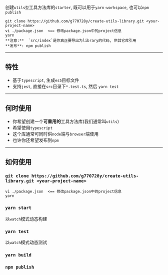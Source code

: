 创建`utils型`工具方法库的`starter`, 既可以用于`yarn-workspace`, 也可以`npm publish`

```
git clone https://github.com/g770728y/create-utils-library.git <your-project-name>
vi ./package.json  <== 修改package.json中的project信息
yarn
**注意:**  `src/index`是你真正要导出为library的代码, 供其它库引用
**发布**: npm publish
```

---

## 特性

- 基于`typescript`, 生成`es5`目标文件
- 支持`jest`, 直接在`src`目录下`*.test.ts`, 然后 `yarn test`

---

## 何时使用

- 你希望创建一个**可重用的**工具方法库(我们通常叫`utils`)
- 希望使用`typescript`
- 这个库通常可同时供`node`端与`browser`端使用
- 也许你还希望发布到`npm`

---

## 如何使用

### `git clone https://github.com/g770728y/create-utils-library.git <your-project-name>`

```
vi ./package.json  <== 修改package.json中的project信息
yarn
```

### `yarn start`

以`watch`模式动态构建

### `yarn test`

以`watch`模式动态测试

### `yarn build`

### `npm publish`
